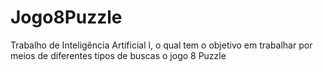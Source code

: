 # Jogo8Puzzle
Trabalho de Inteligência Artificial l, o qual tem o objetivo em trabalhar por meios de diferentes tipos de buscas o jogo 8 Puzzle
